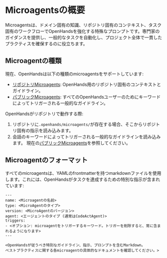 # Microagentsの概要

Microagentsは、ドメイン固有の知識、リポジトリ固有のコンテキスト、タスク固有のワークフローでOpenHandsを強化する特殊なプロンプトです。専門家のガイダンスを提供し、一般的なタスクを自動化し、プロジェクト全体で一貫したプラクティスを確保するのに役立ちます。

## Microagentの種類

現在、OpenHandsは以下の種類のmicroagentsをサポートしています:

* [リポジトリMicroagents](./microagents-repo): OpenHands用のリポジトリ固有のコンテキストとガイドライン。
* [パブリックMicroagents](./microagents-public): すべてのOpenHandsユーザーのためにキーワードによってトリガーされる一般的なガイドライン。

OpenHandsがリポジトリで動作する際:

1. リポジトリに`.openhands/microagents/`が存在する場合、そこからリポジトリ固有の指示を読み込みます。
2. 会話のキーワードによってトリガーされる一般的なガイドラインを読み込みます。
現在の[パブリックMicroagents](https://github.com/All-Hands-AI/OpenHands/tree/main/microagents/knowledge)を参照してください。

## Microagentのフォーマット

すべてのmicroagentsは、YAMLのfrontmatterを持つmarkdownファイルを使用します。これには、OpenHandsがタスクを達成するための特別な指示が含まれています:
```
---
name: <Microagentの名前>
type: <MicroAgentのタイプ>
version: <MicroAgentのバージョン>
agent: <エージェントのタイプ (通常はCodeActAgent)>
triggers:
- <オプション: microagentをトリガーするキーワード。トリガーを削除すると、常に含まれるようになります>
---

<OpenHandsが従うべき特別なガイドライン、指示、プロンプトを含むMarkdown。
ベストプラクティスに関する各microagentの具体的なドキュメントを確認してください。>
```
